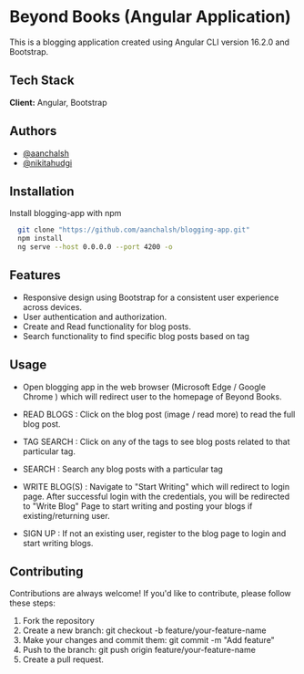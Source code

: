 
# Beyond Books (Angular Application)

This is a blogging application created using Angular CLI version 16.2.0 and Bootstrap. 





## Tech Stack

**Client:** Angular, Bootstrap




## Authors

- [@aanchalsh](https://www.github.com/aanchalsh)
- [@nikitahudgi](https://www.github.com/nikitahudgi)



## Installation

Install blogging-app with npm

```bash
  git clone "https://github.com/aanchalsh/blogging-app.git"
  npm install
  ng serve --host 0.0.0.0 --port 4200 -o
```

## Features

- Responsive design using Bootstrap for a consistent user experience across devices.
- User authentication and authorization.
- Create and Read functionality for blog posts.
- Search functionality to find specific blog posts based on tag

## Usage

- Open blogging app in the web browser (Microsoft Edge / Google Chrome ) which will redirect user to the homepage of Beyond Books.

- READ BLOGS : Click on the blog post (image / read more) to read the full blog post.

- TAG SEARCH : Click on any of the tags to see blog posts related to that particular tag.

- SEARCH : Search any blog posts with a particular tag 

- WRITE BLOG(S) : Navigate to "Start Writing" which will redirect to login page. After successful login with the credentials, you will be redirected to "Write Blog" Page to start writing and posting your blogs if existing/returning user. 

- SIGN UP : If not an existing user, register to the blog page to login and start writing blogs. 




## Contributing

Contributions are always welcome! If you'd like to contribute, please follow these steps: 

1. Fork the repository
2. Create a new branch: git checkout -b feature/your-feature-name
3. Make your changes and commit them: git commit -m "Add feature"
4. Push to the branch: git push origin feature/your-feature-name 
5. Create a pull request.




